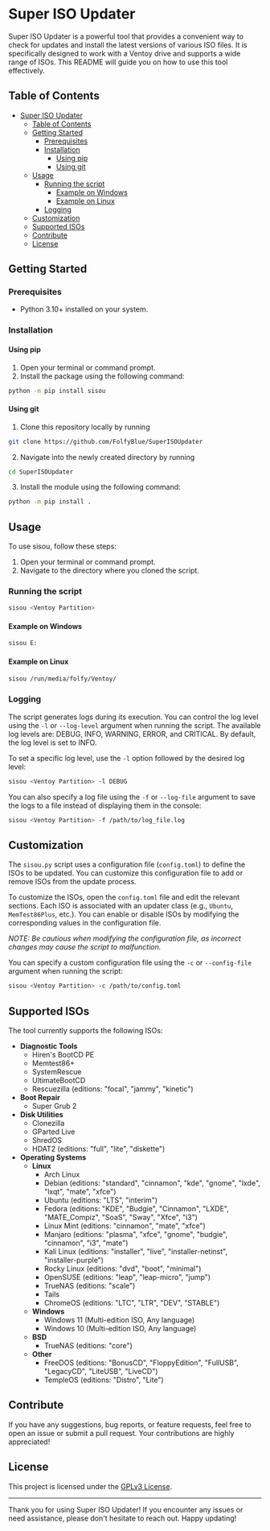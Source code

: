 # Super ISO Updater

Super ISO Updater is a powerful tool that provides a convenient way to check for updates and install the latest versions of various ISO files. It is specifically designed to work with a Ventoy drive and supports a wide range of ISOs. This README will guide you on how to use this tool effectively.

## Table of Contents

- [Super ISO Updater](#super-iso-updater)
  - [Table of Contents](#table-of-contents)
  - [Getting Started](#getting-started)
    - [Prerequisites](#prerequisites)
    - [Installation](#installation)
      - [Using pip](#using-pip)
      - [Using git](#using-git)
  - [Usage](#usage)
    - [Running the script](#running-the-script)
      - [Example on Windows](#example-on-windows)
      - [Example on Linux](#example-on-linux)
    - [Logging](#logging)
  - [Customization](#customization)
  - [Supported ISOs](#supported-isos)
  - [Contribute](#contribute)
  - [License](#license)

## Getting Started

### Prerequisites

- Python 3.10+ installed on your system.

### Installation

#### Using pip

1. Open your terminal or command prompt.
2. Install the package using the following command:

```sh
python -m pip install sisou
```

#### Using git

1. Clone this repository locally by running

```sh
git clone https://github.com/FolfyBlue/SuperISOUpdater
```

2. Navigate into the newly created directory by running

```sh
cd SuperISOUpdater
```

3. Install the module using the following command:

```sh
python -m pip install .
```

## Usage

To use sisou, follow these steps:

1. Open your terminal or command prompt.
2. Navigate to the directory where you cloned the script.

### Running the script

```sh
sisou <Ventoy Partition>
```

#### Example on Windows

```sh
sisou E:
```

#### Example on Linux

```sh
sisou /run/media/folfy/Ventoy/
```

### Logging

The script generates logs during its execution. You can control the log level using the `-l` or `--log-level` argument when running the script. The available log levels are: DEBUG, INFO, WARNING, ERROR, and CRITICAL. By default, the log level is set to INFO.

To set a specific log level, use the `-l` option followed by the desired log level:

```sh
sisou <Ventoy Partition> -l DEBUG
```

You can also specify a log file using the `-f` or `--log-file` argument to save the logs to a file instead of displaying them in the console:

```sh
sisou <Ventoy Partition> -f /path/to/log_file.log
```

## Customization

The `sisou.py` script uses a configuration file (`config.toml`) to define the ISOs to be updated. You can customize this configuration file to add or remove ISOs from the update process.

To customize the ISOs, open the `config.toml` file and edit the relevant sections. Each ISO is associated with an updater class (e.g., `Ubuntu`, `MemTest86Plus`, etc.). You can enable or disable ISOs by modifying the corresponding values in the configuration file.

_NOTE: Be cautious when modifying the configuration file, as incorrect changes may cause the script to malfunction._

You can specify a custom configuration file using the `-c` or `--config-file` argument when running the script:

```sh
sisou <Ventoy Partition> -c /path/to/config.toml
```

## Supported ISOs

The tool currently supports the following ISOs:

- **Diagnostic Tools**
  - Hiren's BootCD PE
  - Memtest86+
  - SystemRescue
  - UltimateBootCD
  - Rescuezilla (editions: "focal", "jammy", "kinetic")
- **Boot Repair**
  - Super Grub 2
- **Disk Utilities**
  - Clonezilla
  - GParted Live
  - ShredOS
  - HDAT2 (editions: "full", "lite", "diskette")
- **Operating Systems**
  - **Linux**
    - Arch Linux
    - Debian (editions: "standard", "cinnamon", "kde", "gnome", "lxde", "lxqt", "mate", "xfce")
    - Ubuntu (editions: "LTS", "interim")
    - Fedora (editions: "KDE", "Budgie", "Cinnamon", "LXDE", "MATE_Compiz", "SoaS", "Sway", "Xfce", "i3")
    - Linux Mint (editions: "cinnamon", "mate", "xfce")
    - Manjaro (editions: "plasma", "xfce", "gnome", "budgie", "cinnamon", "i3", "mate")
    - Kali Linux (editions: "installer", "live", "installer-netinst", "installer-purple")
    - Rocky Linux (editions: "dvd", "boot", "minimal")
    - OpenSUSE (editions: "leap", "leap-micro", "jump")
    - TrueNAS (editions: "scale")
    - Tails
    - ChromeOS (editions: "LTC", "LTR", "DEV", "STABLE")
  - **Windows**
    - Windows 11 (Multi-edition ISO, Any language)
    - Windows 10 (Multi-edition ISO, Any language)
  - **BSD**
    - TrueNAS (editions: "core")
  - **Other**
    - FreeDOS (editions: "BonusCD", "FloppyEdition", "FullUSB", "LegacyCD", "LiteUSB", "LiveCD")
    - TempleOS (editions: "Distro", "Lite")

## Contribute

If you have any suggestions, bug reports, or feature requests, feel free to open an issue or submit a pull request. Your contributions are highly appreciated!

## License

This project is licensed under the [GPLv3 License](./LICENSE).

---

Thank you for using Super ISO Updater! If you encounter any issues or need assistance, please don't hesitate to reach out. Happy updating!
